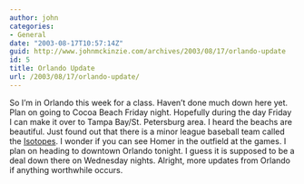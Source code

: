 ```yaml
---
author: john
categories:
- General
date: "2003-08-17T10:57:14Z"
guid: http://www.johnmckinzie.com/archives/2003/08/17/orlando-update
id: 5
title: Orlando Update
url: /2003/08/17/orlando-update/
---
```


So I&#8217;m in Orlando this week for a class. Haven&#8217;t done much down here yet. Plan on going to Cocoa Beach Friday night. Hopefully during the day Friday I can make it over to Tampa Bay/St. Petersburg area. I heard the beachs are beautiful. Just found out that there is a minor league baseball team called the [Isotopes](http://www.albuquerquebaseball.com). I wonder if you can see Homer in the outfield at the games. I plan on heading to downtown Orlando tonight. I guess it is supposed to be a deal down there on Wednesday nights. Alright, more updates from Orlando if anything worthwhile occurs.